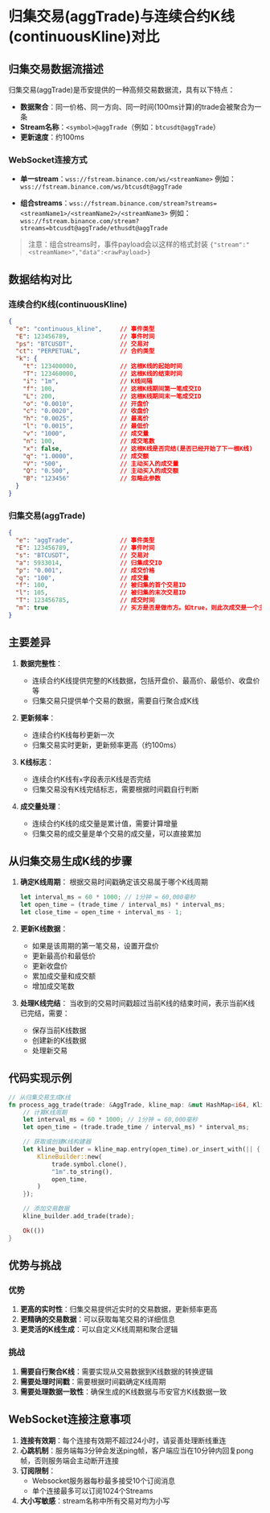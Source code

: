 # 归集交易(aggTrade)与连续合约K线(continuousKline)对比

## 归集交易数据流描述

归集交易(aggTrade)是币安提供的一种高频交易数据流，具有以下特点：

- **数据聚合**：同一价格、同一方向、同一时间(100ms计算)的trade会被聚合为一条
- **Stream名称**：`<symbol>@aggTrade`（例如：`btcusdt@aggTrade`）
- **更新速度**：约100ms

### WebSocket连接方式

- **单一stream**：`wss://fstream.binance.com/ws/<streamName>`
  例如：`wss://fstream.binance.com/ws/btcusdt@aggTrade`

- **组合streams**：`wss://fstream.binance.com/stream?streams=<streamName1>/<streamName2>/<streamName3>`
  例如：`wss://fstream.binance.com/stream?streams=btcusdt@aggTrade/ethusdt@aggTrade`

> 注意：组合streams时，事件payload会以这样的格式封装 `{"stream":"<streamName>","data":<rawPayload>}`

## 数据结构对比

### 连续合约K线(continuousKline)

```json
{
  "e": "continuous_kline",     // 事件类型
  "E": 123456789,              // 事件时间
  "ps": "BTCUSDT",             // 交易对
  "ct": "PERPETUAL",           // 合约类型
  "k": {
    "t": 123400000,            // 这根K线的起始时间
    "T": 123460000,            // 这根K线的结束时间
    "i": "1m",                 // K线间隔
    "f": 100,                  // 这根K线期间第一笔成交ID
    "L": 200,                  // 这根K线期间末一笔成交ID
    "o": "0.0010",             // 开盘价
    "c": "0.0020",             // 收盘价
    "h": "0.0025",             // 最高价
    "l": "0.0015",             // 最低价
    "v": "1000",               // 成交量
    "n": 100,                  // 成交笔数
    "x": false,                // 这根K线是否完结(是否已经开始了下一根K线)
    "q": "1.0000",             // 成交额
    "V": "500",                // 主动买入的成交量
    "Q": "0.500",              // 主动买入的成交额
    "B": "123456"              // 忽略此参数
  }
}
```

### 归集交易(aggTrade)

```json
{
  "e": "aggTrade",             // 事件类型
  "E": 123456789,              // 事件时间
  "s": "BTCUSDT",              // 交易对
  "a": 5933014,                // 归集成交ID
  "p": "0.001",                // 成交价格
  "q": "100",                  // 成交量
  "f": 100,                    // 被归集的首个交易ID
  "l": 105,                    // 被归集的末次交易ID
  "T": 123456785,              // 成交时间
  "m": true                    // 买方是否是做市方。如true，则此次成交是一个主动卖出单，否则是一个主动买入单。
}
```

## 主要差异

1. **数据完整性**：
   - 连续合约K线提供完整的K线数据，包括开盘价、最高价、最低价、收盘价等
   - 归集交易只提供单个交易的数据，需要自行聚合成K线

2. **更新频率**：
   - 连续合约K线每秒更新一次
   - 归集交易实时更新，更新频率更高（约100ms）

3. **K线标志**：
   - 连续合约K线有`x`字段表示K线是否完结
   - 归集交易没有K线完结标志，需要根据时间戳自行判断

4. **成交量处理**：
   - 连续合约K线的成交量是累计值，需要计算增量
   - 归集交易的成交量是单个交易的成交量，可以直接累加

## 从归集交易生成K线的步骤

1. **确定K线周期**：
   根据交易时间戳确定该交易属于哪个K线周期
   ```rust
   let interval_ms = 60 * 1000; // 1分钟 = 60,000毫秒
   let open_time = (trade_time / interval_ms) * interval_ms;
   let close_time = open_time + interval_ms - 1;
   ```

2. **更新K线数据**：
   - 如果是该周期的第一笔交易，设置开盘价
   - 更新最高价和最低价
   - 更新收盘价
   - 累加成交量和成交额
   - 增加成交笔数

3. **处理K线完结**：
   当收到的交易时间戳超过当前K线的结束时间，表示当前K线已完结，需要：
   - 保存当前K线数据
   - 创建新的K线数据
   - 处理新交易

## 代码实现示例

```rust
// 从归集交易生成K线
fn process_agg_trade(trade: &AggTrade, kline_map: &mut HashMap<i64, KlineBuilder>) -> Result<()> {
    // 计算K线周期
    let interval_ms = 60 * 1000; // 1分钟 = 60,000毫秒
    let open_time = (trade.trade_time / interval_ms) * interval_ms;

    // 获取或创建K线构建器
    let kline_builder = kline_map.entry(open_time).or_insert_with(|| {
        KlineBuilder::new(
            trade.symbol.clone(),
            "1m".to_string(),
            open_time,
        )
    });

    // 添加交易数据
    kline_builder.add_trade(trade);

    Ok(())
}
```

## 优势与挑战

### 优势

1. **更高的实时性**：归集交易提供近实时的交易数据，更新频率更高
2. **更精确的交易数据**：可以获取每笔交易的详细信息
3. **更灵活的K线生成**：可以自定义K线周期和聚合逻辑

### 挑战

1. **需要自行聚合K线**：需要实现从交易数据到K线数据的转换逻辑
2. **需要处理时间戳**：需要根据时间戳确定K线周期
3. **需要处理数据一致性**：确保生成的K线数据与币安官方K线数据一致

## WebSocket连接注意事项

1. **连接有效期**：每个连接有效期不超过24小时，请妥善处理断线重连
2. **心跳机制**：服务端每3分钟会发送ping帧，客户端应当在10分钟内回复pong帧，否则服务端会主动断开连接
3. **订阅限制**：
   - Websocket服务器每秒最多接受10个订阅消息
   - 单个连接最多可以订阅1024个Streams
4. **大小写敏感**：stream名称中所有交易对均为小写
